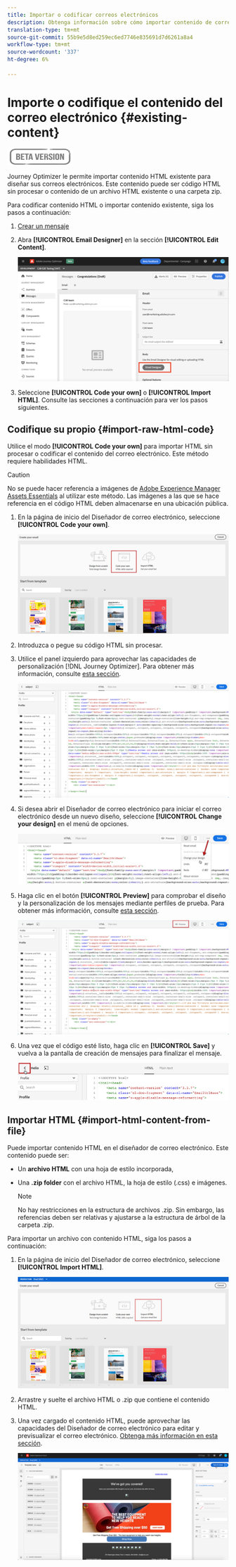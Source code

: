 ```yaml
---
title: Importar o codificar correos electrónicos
description: Obtenga información sobre cómo importar contenido de correo electrónico o codificar sus correos electrónicos
translation-type: tm+mt
source-git-commit: 55b9e5d8ed259ec6ed7746e835691d7d6261a8a4
workflow-type: tm+mt
source-wordcount: '337'
ht-degree: 6%

---
```


# Importe o codifique el contenido del correo electrónico {#existing-content}

![](assets/do-not-localize/badge.png)

Journey Optimizer le permite importar contenido HTML existente para diseñar sus correos electrónicos. Este contenido puede ser código HTML sin procesar o contenido de un archivo HTML existente o una carpeta zip.

Para codificar contenido HTML o importar contenido existente, siga los pasos a continuación:

1. [Crear un mensaje](create-message.md)

1. Abra **[!UICONTROL Email Designer]** en la sección **[!UICONTROL Edit Content]**.

   ![](assets/import-html_1.png)

1. Seleccione **[!UICONTROL Code your own]** o **[!UICONTROL Import HTML]**. Consulte las secciones a continuación para ver los pasos siguientes.

## Codifique su propio {#import-raw-html-code}

Utilice el modo **[!UICONTROL Code your own]** para importar HTML sin procesar o codificar el contenido del correo electrónico. Este método requiere habilidades HTML.

>[!CAUTION]
>
> No se puede hacer referencia a imágenes de [Adobe Experience Manager Assets Essentials](assets-essentials.md) al utilizar este método. Las imágenes a las que se hace referencia en el código HTML deben almacenarse en una ubicación pública.

1. En la página de inicio del Diseñador de correo electrónico, seleccione **[!UICONTROL Code your own]**.

   ![](assets/code-your-own.png)

1. Introduzca o pegue su código HTML sin procesar.

1. Utilice el panel izquierdo para aprovechar las capacidades de personalización [!DNL Journey Optimizer]. Para obtener más información, consulte [esta sección](personalization/personalize.md).

   ![](assets/code-editor.png)

1. Si desea abrir el Diseñador de correo electrónico para iniciar el correo electrónico desde un nuevo diseño, seleccione **[!UICONTROL Change your design]** en el menú de opciones.

   ![](assets/code-editor-change-design.png)

1. Haga clic en el botón **[!UICONTROL Preview]** para comprobar el diseño y la personalización de los mensajes mediante perfiles de prueba. Para obtener más información, consulte [esta sección](preview.md).

   ![](assets/code-editor-preview.png)

1. Una vez que el código esté listo, haga clic en **[!UICONTROL Save]** y vuelva a la pantalla de creación de mensajes para finalizar el mensaje.

   ![](assets/code-editor-save.png)


## Importar HTML {#import-html-content-from-file}

Puede importar contenido HTML en el diseñador de correo electrónico. Este contenido puede ser:

* Un **archivo HTML** con una hoja de estilo incorporada,
* Una **.zip folder** con el archivo HTML, la hoja de estilo (.css) e imágenes.

   >[!NOTE]
   >
   >No hay restricciones en la estructura de archivos .zip. Sin embargo, las referencias deben ser relativas y ajustarse a la estructura de árbol de la carpeta .zip.

Para importar un archivo con contenido HTML, siga los pasos a continuación:

1. En la página de inicio del Diseñador de correo electrónico, seleccione **[!UICONTROL Import HTML]**.

   ![](assets/import-html_2.png)

1. Arrastre y suelte el archivo HTML o .zip que contiene el contenido HTML.

1. Una vez cargado el contenido HTML, puede aprovechar las capacidades del Diseñador de correo electrónico para editar y previsualizar el correo electrónico. [Obtenga más información en esta sección](create-email-content.md).

   ![](assets/html-imported.png)
